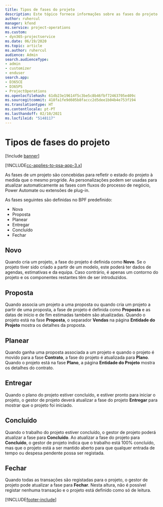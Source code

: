 ```yaml
---
title: Tipos de fases do projeto
description: Este tópico fornece informações sobre as fases do projeto.
author: ruhercul
manager: kfend
ms.service: project-operations
ms.custom:
- dyn365-projectservice
ms.date: 06/19/2020
ms.topic: article
ms.author: ruhercul
audience: Admin
search.audienceType:
- admin
- customizer
- enduser
search.app:
- D365CE
- D365PS
- ProjectOperations
ms.openlocfilehash: 61db23e19614f5c3be5c8b46fbf72463705e409c
ms.sourcegitcommit: 418fa1fe9d605b8faccc2d5dee1b04b4e753f194
ms.translationtype: HT
ms.contentlocale: pt-PT
ms.lasthandoff: 02/10/2021
ms.locfileid: "5148117"
---
```

# <a name="project-stage-types"></a>Tipos de fases do projeto 

[!include [banner](../includes/psa-now-project-operations.md)]

[!INCLUDE[cc-applies-to-psa-app-3.x](../includes/cc-applies-to-psa-app-3x.md)]

As fases de um projeto são concebidas para refletir o estado do projeto à medida que o mesmo progride. As personalizações podem ser usadas para atualizar automaticamente as fases com fluxos do processo de negócio, Power Automate ou extensões de plug-in.

As fases seguintes são definidas no BPF predefinido:

- Nova
- Proposta
- Planear
- Entregar
- Concluído
- Fechar 

## <a name="new"></a>Novo

Quando cria um projeto, a fase do projeto é definida como **Novo**. Se o projeto tiver sido criado a partir de um modelo, este poderá ter dados de agendas, estimativas e da equipa. Caso contrário, é apenas um contorno do projeto e os componentes restantes têm de ser introduzidos.

## <a name="quote"></a>Proposta

Quando associa um projeto a uma proposta ou quando cria um projeto a partir de uma proposta, a fase de projeto é definida como **Proposta** e as datas de início e de fim estimadas também são atualizadas. Quando o projeto está na fase **Proposta**, o separador **Vendas** na página **Entidade do Projeto** mostra os detalhes da proposta.

## <a name="plan"></a>Planear

Quando ganha uma proposta associada a um projeto e quando o projeto é movido para a fase **Contrato**, a fase do projeto é atualizada para **Plano**. Quando o projeto está na fase **Plano**, a página **Entidade do Projeto** mostra os detalhes do contrato.

## <a name="deliver"></a>Entregar

Quando o plano do projeto estiver concluído, e estiver pronto para iniciar o projeto, o gestor de projeto deverá atualizar a fase do projeto **Entregar** para mostrar que o projeto foi iniciado.

## <a name="complete"></a>Concluído 

Quando o trabalho do projeto estiver concluído, o gestor de projeto poderá atualizar a fase para **Concluído**. Ao atualizar a fase do projeto para **Concluído**, o gestor de projeto indica que o trabalho está 100% concluído, mas que o projeto está a ser mantido aberto para que qualquer entrada de tempo ou despesa pendente possa ser registada.

## <a name="close"></a>Fechar

Quando todas as transações são registadas para o projeto, o gestor de projeto pode atualizar a fase para **Fechar**. Nesta altura, não é possível registar nenhuma transação e o projeto está definido como só de leitura.


[!INCLUDE[footer-include](../includes/footer-banner.md)]